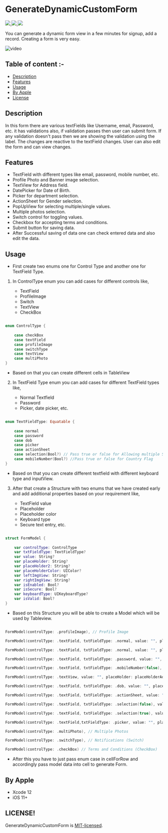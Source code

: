 # GenerateDynamicCustomForm

<a href="https://docs.swift.org/swift-book/" style="pointer-events: stroke;" target="_blank">
<img src="https://img.shields.io/badge/swift-5.0-yellowgreen">
</a>
<a href="#" style="pointer-events: stroke;" target="_blank">
<img src="https://img.shields.io/badge/platform-iOS-red">
</a>
<a href="https://github.com/ashishpatelmi/GenerateDynamicCustomForm/blob/main/LICENSE" style="pointer-events: stroke;" target="_blank">
<img src="https://img.shields.io/badge/licence-MIT.-orange">
</a>

You can generate a dynamic form view in a few minutes for signup, add a record. Creating a form is very easy.

![video](/Media/form.gif)

## Table of content :-

- [Description](#description)
- [Features](#features)
- [Usage](#usage)
- [By Apple](#by-apple)
- [License](#license)
    
## Description

In this form there are various textFields like Username, email, Password, etc. it has validations also, if validation passes then user can submit form. If any validation doesn't pass then we are showing the validation using the label. The changes are reactive to the textField changes. User can also edit the form and can view changes.

## Features

- TextField with different types like email, password, mobile number, etc.
- Profile Photo and Banner image selection.
- TextView for Address field.
- DatePicker for Date of Birth.
- Picker for department selection.
- ActionSheet for Gender selection.
- PopUpView for selecting multiple/single values.
- Multiple photos selection.
- Switch control for toggling values.
- Checkbox for accepting terms and conditions.
- Submit button for saving data.
- After Successful saving of data one can check entered data and also edit the data.

## Usage

- First create two enums one for Control Type and another one for TextField Type.

1. In ControlType enum you can add cases for different controls like,

    - TextField
    - ProfileImage
    - Switch
    - TextView
    - CheckBox

```Swift

enum ControlType {
    
    case checkBox
    case textField
    case profileImage
    case switchType
    case textView
    case multiPhoto
}

```

- Based on that you can create different cells in TableView

2. In TextField Type enum you can add cases for different TextField types like,
    
    - Normal Textfield
    - Password
    - Picker, date picker, etc.

```Swift

enum TextFieldType: Equatable {
    
    case normal
    case password
    case dob
    case picker
    case actionSheet
    case selection(Bool?) // Pass true or false for Allowing multiple Selection
    case mobileNumber(Bool?) //Pass true or false for Country Flag
}

```

 - Based on that you can create different textfield with different keyboard type and inputView.

3. After that create a Structure with two enums that we have created early and add additional properties based on your requirement like,

    - TextField value
    - Placeholder
    - Placeholder color
    - Keyboard type
    - Secure text entry, etc.

```Swift

struct FormModel {
    
    var controlType: ControlType
    var txtFieldType: TextFieldType?
    var value: String?
    var placeHolder: String?
    var placeHolder2: String?
    var placeHolderColor: UIColor?
    var leftImgView: String?
    var rightImgView: String?
    var isEnabled: Bool?
    var isSecure: Bool?
    var keyboardType: UIKeyboardType?
    var isValid: Bool?
}

```
- Based on this Structure you will be able to create a Model which will be used by Tableview.

```Swift

FormModel(controlType: .profileImage), // Profile Image

FormModel(controlType: .textField, txtFieldType: .normal, value: "", placeHolder: placeHolderName, placeHolder2: "John Doe", placeHolderColor: .darkGray, leftImgView: "ic_user", rightImgView: nil, isEnabled: true, isSecure: false, keyboardType: .default, isValid: true), // Name

FormModel(controlType: .textField, txtFieldType: .normal, value: "", placeHolder: placeHolderEmail, placeHolder2: "name@example.com", placeHolderColor: .darkGray, leftImgView: "ic_email", rightImgView: nil, isEnabled: true, isSecure: false, keyboardType: .emailAddress, isValid: true), // Email

FormModel(controlType: .textField, txtFieldType: .password, value: "", placeHolder: placeHolderPassword, placeHolder2: "*******", placeHolderColor: .darkGray, leftImgView: "ic_password", rightImgView: nil, isEnabled: true, isSecure: true, keyboardType: .default, isValid: true), // Password

FormModel(controlType: .textField, txtFieldType: .mobileNumber(false), value: "", placeHolder: placeHolderMobNo, placeHolder2: "1234567890", placeHolderColor: .darkGray, leftImgView: nil, rightImgView: nil, isEnabled: true, isSecure: false, keyboardType: .phonePad, isValid: true), // Mobile number

FormModel(controlType: .textView, value: "", placeHolder: placeHolderAddress, placeHolder2: "21, Satelite Shopping Centre.", placeHolderColor: .darkGray, isEnabled: true, isSecure: false, keyboardType: .default, isValid: true), // Address (TextView)

FormModel(controlType: .textField, txtFieldType: .dob, value: "", placeHolder: placeHolderDob, placeHolder2: "DD/MM/YYYY", placeHolderColor: .darkGray, leftImgView: "ic_calender", rightImgView: nil, isEnabled: true, isSecure: false, keyboardType: .default, isValid: true), // Date of Birth (Date Picker)

FormModel(controlType: .textField, txtFieldType: .actionSheet, value: "", placeHolder: placeHolderGender, placeHolder2: "Select Male or Female", placeHolderColor: .darkGray, leftImgView: "ic_gender", rightImgView: nil, isEnabled: true, isSecure: false, keyboardType: .default, isValid: true), // Gender (Action Sheet)

FormModel(controlType: .textField, txtFieldType: .selection(false), value: "", placeHolder: placeHolderCountry, placeHolder2: "Select Conutry", placeHolderColor: .darkGray, leftImgView: "ic_flag", rightImgView: nil, isEnabled: true, isSecure: false, keyboardType: .default, isValid: true), // Countries India or Other

FormModel(controlType: .textField, txtFieldType: .selection(true), value: "", placeHolder: placeHolderHobbies, placeHolder2: "Select Hobbies", placeHolderColor: .darkGray, leftImgView: "ic_food", rightImgView: nil, isEnabled: true, isSecure: false, keyboardType: .default, isValid: true), // Hobbies (Multiple Selection View)

FormModel(controlType: .textField,txtFieldType: .picker, value: "", placeHolder: placeHolderDept, placeHolder2: "Select Department", placeHolderColor: .darkGray, leftImgView: "ic_dept", rightImgView: nil, isEnabled: true, isSecure: false, keyboardType: .default, isValid: true), // Department (Picker)

FormModel(controlType: .multiPhoto), // Multiple Photos

FormModel(controlType: .switchType), // Notifications (Switch)

FormModel(controlType: .checkBox) // Terms and Conditions (CheckBox)

```

- After this you have to just pass enum case in cellForRow and accordingly pass model data into cell to generate Form.

## By Apple 

- Xcode 12
- iOS 11+

## LICENSE!

GenerateDynamicCustomForm is [MIT-licensed](/LICENSE).
